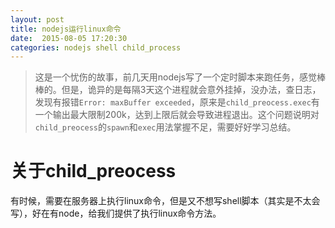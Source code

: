 ```yaml
---
layout: post
title: nodejs运行linux命令
date:  2015-08-05 17:20:30
categories: nodejs shell child_process
---
```


> 这是一个忧伤的故事，前几天用nodejs写了一个定时脚本来跑任务，感觉棒棒的。但是，诡异的是每隔3天这个进程就会意外挂掉，没办法，查日志，发现有报错`Error: maxBuffer exceeded`，原来是`child_preocess.exec`有一个输出最大限制200k，达到上限后就会导致进程退出。这个问题说明对`child_preocess`的`spawn`和`exec`用法掌握不足，需要好好学习总结。

# 关于child_preocess

有时候，需要在服务器上执行linux命令，但是又不想写shell脚本（其实是不太会写），好在有node，给我们提供了执行linux命令方法。
